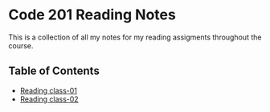 # Code 201 Reading Notes

This is a collection of all my notes for my reading assigments throughout the course.

## Table of Contents

- [Reading class-01](class-01.md)
- [Reading class-02](class-02.md)
